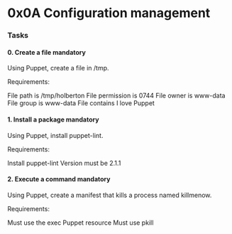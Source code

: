 # 0x0A Configuration management


### Tasks

#### 0. Create a file mandatory

Using Puppet, create a file in /tmp.

Requirements:

File path is /tmp/holberton
File permission is 0744
File owner is www-data
File group is www-data
File contains I love Puppet


#### 1. Install a package mandatory

Using Puppet, install puppet-lint.

Requirements:

Install puppet-lint
Version must be 2.1.1


#### 2. Execute a command mandatory

Using Puppet, create a manifest that kills a process named killmenow.

Requirements:

Must use the exec Puppet resource
Must use pkill

